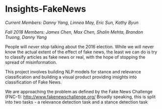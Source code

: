 # Insights-FakeNews

<i>Current Members: Danny Yang, Linnea May, Eric Sun, Kathy Byun</i>


<i>Fall 2018 Members: James Chen, Max Chen, Shalin Mehta, Brandon Truong, Danny Yang</i>

People will <i>never</i> stop talking about the 2016 election. While we will never know the actual extent of the effect of fake news, the least we can do is try to classify articles as fake news or real, with the hope of stopping the spread of misinformation.

This project involves building NLP models for stance and relevance classification and building a visual product providing insights into classification of Fake News.

We are approaching the problem as defined by the Fake News Challenge (FNC-1): http://www.fakenewschallenge.org/
Broadly speaking, this is split into two tasks - a relevance detection task and a stance detection task
